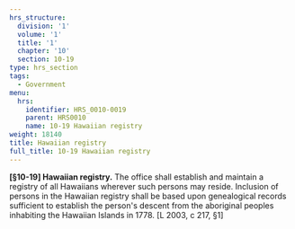 ```yaml
---
hrs_structure:
  division: '1'
  volume: '1'
  title: '1'
  chapter: '10'
  section: 10-19
type: hrs_section
tags:
  - Government
menu:
  hrs:
    identifier: HRS_0010-0019
    parent: HRS0010
    name: 10-19 Hawaiian registry
weight: 18140
title: Hawaiian registry
full_title: 10-19 Hawaiian registry
---
```

**[§10-19] Hawaiian registry.** The office shall establish and maintain a registry of all Hawaiians wherever such persons may reside. Inclusion of persons in the Hawaiian registry shall be based upon genealogical records sufficient to establish the person's descent from the aboriginal peoples inhabiting the Hawaiian Islands in 1778\. [L 2003, c 217, §1]